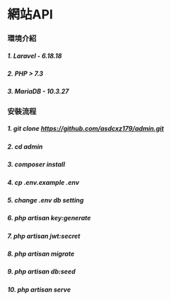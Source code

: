 # 網站API

### 環境介紹
##### 1. Laravel - 6.18.18
##### 2. PHP > 7.3
##### 3. MariaDB - 10.3.27

### 安裝流程
##### 1. git clone https://github.com/asdcxz179/admin.git
##### 2. cd admin
##### 3. composer install
##### 4. cp .env.example .env
##### 5. change .env db setting
##### 6. php artisan key:generate
##### 7. php artisan jwt:secret
##### 8. php artisan migrate
##### 9. php artisan db:seed
##### 10. php artisan serve
